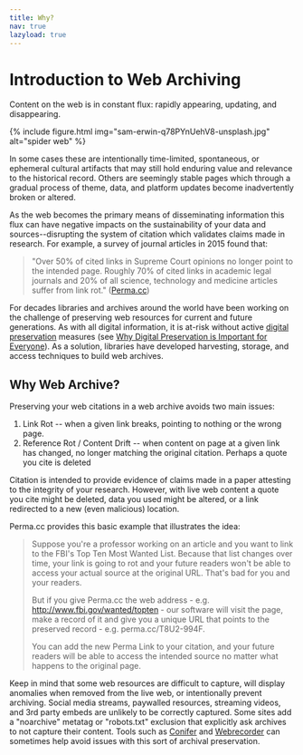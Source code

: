 ```yaml
---
title: Why?
nav: true
lazyload: true
---
```


# Introduction to Web Archiving

Content on the web is in constant flux: rapidly appearing, updating, and disappearing. 

{% include figure.html img="sam-erwin-q78PYnUehV8-unsplash.jpg" alt="spider web" %}

In some cases these are intentionally time-limited, spontaneous, or ephemeral cultural artifacts that may still hold enduring value and relevance to the historical record.
Others are seemingly stable pages which through a gradual process of theme, data, and platform updates become inadvertently broken or altered.

As the web becomes the primary means of disseminating information this flux can have negative impacts on the sustainability of your data and sources--disrupting the system of citation which validates claims made in research.
For example, a survey of journal articles in 2015 found that: 

> "Over 50% of cited links in Supreme Court opinions no longer point to the intended page. Roughly 70% of cited links in academic legal journals and 20% of all science, technology and medicine articles suffer from link rot." ([Perma.cc](https://perma.cc/))

For decades libraries and archives around the world have been working on the challenge of preserving web resources for current and future generations.
As with all digital information, it is at-risk without active [digital preservation](https://en.wikipedia.org/wiki/Digital_preservation) measures (see [Why Digital Preservation is Important for Everyone](https://youtu.be/qEmmeFFafUs)).
As a solution, libraries have developed harvesting, storage, and access techniques to build web archives.

## Why Web Archive?

Preserving your web citations in a web archive avoids two main issues:

1. Link Rot -- when a given link breaks, pointing to nothing or the wrong page.
2. Reference Rot / Content Drift -- when content on page at a given link has changed, no longer matching the original citation. Perhaps a quote you cite is deleted

Citation is intended to provide evidence of claims made in a paper attesting to the integrity of your research. 
However, with live web content a quote you cite might be deleted, data you used might be altered, or a link redirected to a new (even malicious) location.

Perma.cc provides this basic example that illustrates the idea: 

> Suppose you're a professor working on an article and you want to link to the FBI's Top Ten Most Wanted List. Because that list changes over time, your link is going to rot and your future readers won't be able to access your actual source at the original URL. That's bad for you and your readers.
>
> But if you give Perma.cc the web address - e.g. http://www.fbi.gov/wanted/topten - our software will visit the page, make a record of it and give you a unique URL that points to the preserved record - e.g. perma.cc/T8U2-994F.
> 
> You can add the new Perma Link to your citation, and your future readers will be able to access the intended source no matter what happens to the original page.

Keep in mind that some web resources are difficult to capture, will display anomalies when removed from the live web, or intentionally prevent archiving. 
Social media streams, paywalled resources, streaming videos, and 3rd party embeds are unlikely to be correctly captured.
Some sites add a "noarchive" metatag or "robots.txt" exclusion that explicitly ask archives to not capture their content.
Tools such as [Conifer](https://conifer.rhizome.org/) and [Webrecorder](https://webrecorder.net/tools) can sometimes help avoid issues with this sort of archival preservation.

